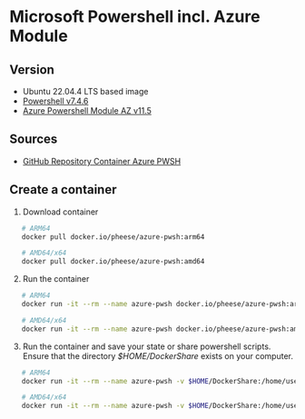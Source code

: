# Microsoft Powershell incl. Azure Module

## Version

- Ubuntu 22.04.4 LTS based image
- [Powershell v7.4.6](https://aka.ms/PowerShell-Release?tag=stable)
- [Azure Powershell Module AZ v11.5](https://learn.microsoft.com/en-us/powershell/azure/install-azure-powershell?view=azps-11.5.0)

## Sources

- [GitHub Repository Container Azure PWSH](https://github.com/peterhee/DockerContainer/tree/master/Azure-PWSH)

## Create a container

1. Download container

```bash
   # ARM64
   docker pull docker.io/pheese/azure-pwsh:arm64
```

```bash
   # AMD64/x64
   docker pull docker.io/pheese/azure-pwsh:amd64
```

2. Run the container

```bash
   # ARM64
   docker run -it --rm --name azure-pwsh docker.io/pheese/azure-pwsh:arm64
```

```bash
   # AMD64/x64
   docker run -it --rm --name azure-pwsh docker.io/pheese/azure-pwsh:amd64
```

3. Run the container and save your state or share powershell scripts. Ensure
   that the directory _$HOME/DockerShare_ exists on your computer.

```bash
   # ARM64
   docker run -it --rm --name azure-pwsh -v $HOME/DockerShare:/home/user docker.io/pheese/azure-pwsh:arm64
```

```bash
   # AMD64/x64
   docker run -it --rm --name azure-pwsh -v $HOME/DockerShare:/home/user docker.io/pheese/azure-pwsh:amd64
```
